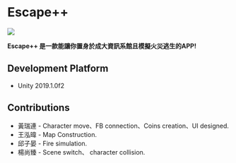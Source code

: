 
Escape++
===
![](https://i.imgur.com/FA4h9AS.png)

**Escape++ 是一款能讓你置身於成大資訊系館且模擬火災逃生的APP!**

## Development Platform

*  Unity 2019.1.0f2

## Contributions

*  黃瑞連 - Character move、FB connection、Coins creation、UI designed.
*  王泓暐 - Map Construction.
*  邱子晏 - Fire simulation.
*  楊尚臻 - Scene switch、 character collision.


